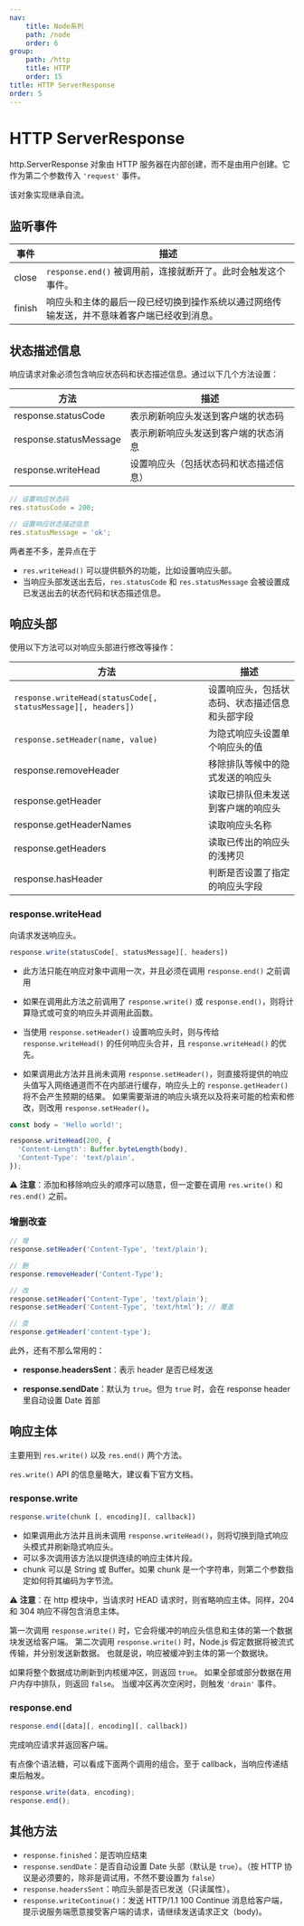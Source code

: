 ```yaml
---
nav:
    title: Node系列
    path: /node
    order: 6
group:
    path: /http
    title: HTTP
    order: 15
title: HTTP ServerResponse
order: 5
---
```


# HTTP ServerResponse

http.ServerResponse 对象由 HTTP 服务器在内部创建，而不是由用户创建。它作为第二个参数传入 `'request'` 事件。

该对象实现继承自流。

## 监听事件

| 事件   | 描述                                                                                       |
| ------ | ------------------------------------------------------------------------------------------ |
| close  | `response.end()` 被调用前，连接就断开了。此时会触发这个事件。                              |
| finish | 响应头和主体的最后一段已经切换到操作系统以通过网络传输发送，并不意味着客户端已经收到消息。 |

## 状态描述信息

响应请求对象必须包含响应状态码和状态描述信息。通过以下几个方法设置：

| 方法                   | 描述                                   |
| ---------------------- | -------------------------------------- |
| response.statusCode    | 表示刷新响应头发送到客户端的状态码     |
| response.statusMessage | 表示刷新响应头发送到客户端的状态消息   |
| response.writeHead     | 设置响应头（包括状态码和状态描述信息） |

```js
// 设置响应状态码
res.statusCode = 200;

// 设置响应状态描述信息
res.statusMessage = 'ok';
```

两者差不多，差异点在于

- `res.writeHead()` 可以提供额外的功能，比如设置响应头部。
- 当响应头部发送出去后，`res.statusCode` 和 `res.statusMessage` 会被设置成已发送出去的状态代码和状态描述信息。

## 响应头部

使用以下方法可以对响应头部进行修改等操作：

| 方法                                                         | 描述                                           |
| ------------------------------------------------------------ | ---------------------------------------------- |
| `response.writeHead(statusCode[, statusMessage][, headers])` | 设置响应头，包括状态码、状态描述信息和头部字段 |
| `response.setHeader(name, value)`                            | 为隐式响应头设置单个响应头的值                 |
| response.removeHeader                                        | 移除排队等候中的隐式发送的响应头               |
| response.getHeader                                           | 读取已排队但未发送到客户端的响应头             |
| response.getHeaderNames                                      | 读取响应头名称                                 |
| response.getHeaders                                          | 读取已传出的响应头的浅拷贝                     |
| response.hasHeader                                           | 判断是否设置了指定的响应头字段                 |

### response.writeHead

向请求发送响应头。

```js
response.write(statusCode[, statusMessage][, headers])
```

- 此方法只能在响应对象中调用一次，并且必须在调用 `response.end()` 之前调用

- 如果在调用此方法之前调用了 `response.write()` 或 `response.end()`，则将计算隐式或可变的响应头并调用此函数。

- 当使用 `response.setHeader()` 设置响应头时，则与传给 `response.writeHead()` 的任何响应头合并，且 `response.writeHead()` 的优先。

- 如果调用此方法并且尚未调用 `response.setHeader()`，则直接将提供的响应头值写入网络通道而不在内部进行缓存，响应头上的 `response.getHeader()` 将不会产生预期的结果。 如果需要渐进的响应头填充以及将来可能的检索和修改，则改用 `response.setHeader()`。

```js
const body = 'Hello world!';

response.writeHead(200, {
  'Content-Length': Buffer.byteLength(body),
  'Content-Type': 'text/plain',
});
```

⚠️ **注意**：添加和移除响应头的顺序可以随意，但一定要在调用 `res.write()` 和 `res.end()` 之前。

### 增删改查

```js
// 增
response.setHeader('Content-Type', 'text/plain');

// 删
response.removeHeader('Content-Type');

// 改
response.setHeader('Content-Type', 'text/plain');
response.setHeader('Content-Type', 'text/html'); // 覆盖

// 查
response.getHeader('content-type');
```

此外，还有不那么常用的：

- **response.headersSent**：表示 header 是否已经发送

* **response.sendDate**：默认为 `true`。但为 `true` 时，会在 response header 里自动设置 Date 首部

## 响应主体

主要用到 `res.write()` 以及 `res.end()` 两个方法。

`res.write()` API 的信息量略大，建议看下官方文档。

### response.write

```js
response.write(chunk [, encoding][, callback])
```

- 如果调用此方法并且尚未调用 `response.writeHead()`，则将切换到隐式响应头模式并刷新隐式响应头。
- 可以多次调用该方法以提供连续的响应主体片段。
- chunk 可以是 String 或 Buffer。如果 chunk 是一个字符串，则第二个参数指定如何将其编码为字节流。

⚠️ **注意**：在 http 模块中，当请求时 HEAD 请求时，则省略响应主体。同样，204 和 304 响应不得包含消息主体。

第一次调用 `response.write()` 时，它会将缓冲的响应头信息和主体的第一个数据块发送给客户端。 第二次调用 `response.write()` 时，Node.js 假定数据将被流式传输，并分别发送新数据。 也就是说，响应被缓冲到主体的第一个数据块。

如果将整个数据成功刷新到内核缓冲区，则返回 `true`。 如果全部或部分数据在用户内存中排队，则返回 `false`。 当缓冲区再次空闲时，则触发 `'drain'` 事件。

### response.end

```js
response.end([data][, encoding][, callback])
```

完成响应请求并返回客户端。

有点像个语法糖，可以看成下面两个调用的组合。至于 callback，当响应传递结束后触发。

```js
response.write(data, encoding);
response.end();
```

## 其他方法

- `response.finished`：是否响应结束
- `response.sendDate`：是否自动设置 Date 头部（默认是 `true`）。（按 HTTP 协议是必须要的，除非是调试用，不然不要设置为 `false`）
- `response.headersSent`：响应头部是否已发送（只读属性）。
- `response.writeContinue()`：发送 HTTP/1.1 100 Continue 消息给客户端，提示说服务端愿意接受客户端的请求，请继续发送请求正文（body)。
